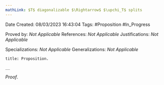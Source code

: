 ```yaml
---
mathLink: $T$ diagonalizable $\Rightarrow$ $\upchi_T$ splits
---
```


<div class="topSpace"></div>

Date Created: 08/03/2023 16:43:04
Tags: #Proposition #In_Progress

Proved by: _Not Applicable_
References: _Not Applicable_
Justifications: _Not Applicable_

Specializations: _Not Applicable_
Generalizations: _Not Applicable_

``` ad-Proposition
title: Proposition.

__

```

_Proof_. 
